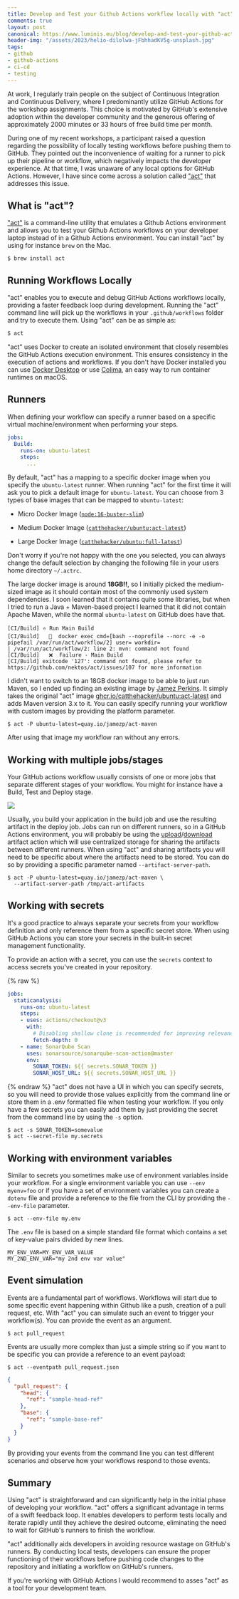 ```yaml
---
title: Develop and Test your Github Actions workflow locally with "act"
comments: true
layout: post
canonical: https://www.luminis.eu/blog/develop-and-test-your-github-actions-workflow-locally-with-act/
header-img: "/assets/2023/helio-dilolwa-jFbhhadKV5g-unsplash.jpg"
tags:
- github
- github-actions
- ci-cd
- testing
---
```


At work, I regularly train people on the subject of Continuous Integration and Continuous Delivery, where I predominantly utilize GitHub Actions for the workshop assignments. This choice is motivated by GitHub's extensive adoption within the developer community and the generous offering of approximately 2000 minutes or 33 hours of free build time per month.

During one of my recent workshops, a participant raised a question regarding the possibility of locally testing workflows before pushing them to GitHub. They pointed out the inconvenience of waiting for a runner to pick up their pipeline or workflow, which negatively impacts the developer experience. At that time, I was unaware of any local options for GitHub Actions. However, I have since come across a solution called ["act"](https://github.com/nektos/act) that addresses this issue.

## What is "act"?

["act"](https://github.com/nektos/act) is a command-line utility that emulates a Github Actions environment and allows you to test your Github Actions workflows on your developer laptop instead of in a Github Actions environment. You can install "act" by using for instance `brew` on the Mac.

```plaintext
$ brew install act
```

## Running Workflows Locally

"act" enables you to execute and debug GitHub Actions workflows locally, providing a faster feedback loop during development. Running the "act" command line will pick up the workflows in your `.github/workflows` folder and try to execute them. Using "act" can be as simple as:

```bash
$ act
```

"act" uses Docker to create an isolated environment that closely resembles the GitHub Actions execution environment. This ensures consistency in the execution of actions and workflows. If you don't have Docker installed you can use [Docker Desktop](https://www.docker.com/products/docker-desktop/) or use [Colima](https://github.com/abiosoft/colima), an easy way to run container runtimes on macOS.

## Runners

When defining your workflow can specify a runner based on a specific virtual machine/environment when performing your steps.

```yaml
jobs:
  Build:
    runs-on: ubuntu-latest
    steps:
      ...
```

By default, "act" has a mapping to a specific docker image when you specify the `ubuntu-latest` runner. When running "act" for the first time it will ask you to pick a default image for `ubuntu-latest`. You can choose from 3 types of base images that can be mapped to `ubuntu-latest`:

* Micro Docker Image ([`node:16-buster-slim`](https://hub.docker.com/_/buildpack-deps))
    
* Medium Docker Image ([`catthehacker/ubuntu:act-latest`](https://github.com/catthehacker/docker_images))
    
* Large Docker Image ([`catthehacker/ubuntu:full-latest`](https://github.com/catthehacker/docker_images))
    

Don't worry if you're not happy with the one you selected, you can always change the default selection by changing the following file in your users home directory `~/.actrc`.

The large docker image is around **18GB!!**, so I initially picked the medium-sized image as it should contain most of the commonly used system dependencies. I soon learned that it contains quite some libraries, but when I tried to run a Java + Maven-based project I learned that it did not contain Apache Maven, while the normal `ubuntu-latest` on GitHub does have that.

```plaintext
[CI/Build] ⭐ Run Main Build
[CI/Build]   🐳  docker exec cmd=[bash --noprofile --norc -e -o pipefail /var/run/act/workflow/2] user= workdir=
| /var/run/act/workflow/2: line 2: mvn: command not found
[CI/Build]   ❌  Failure - Main Build
[CI/Build] exitcode '127': command not found, please refer to https://github.com/nektos/act/issues/107 for more information
```

I didn't want to switch to an 18GB docker image to be able to just run Maven, so I ended up finding an existing image by [Jamez Perkins](https://github.com/jamezp). It simply takes the original "act" image [ghcr.io/catthehacker/ubuntu:act-latest](http://ghcr.io/catthehacker/ubuntu:act-latest) and adds Maven version 3.x to it. You can easily specify running your workflow with custom images by providing the platform parameter.

```plaintext
$ act -P ubuntu-latest=quay.io/jamezp/act-maven
```

After using that image my workflow ran without any errors.

## Working with multiple jobs/stages

Your GitHub actions workflow usually consists of one or more jobs that separate different stages of your workflow. You might for instance have a Build, Test and Deploy stage.

![](/assets/2023/ga-event-workflow.jpg)

Usually, you build your application in the build job and use the resulting artifact in the deploy job. Jobs can run on different runners, so in a GitHub Actions environment, you will probably be using the [upload](https://github.com/actions/upload-artifact)/[download](https://github.com/actions/download-artifact) artifact action which will use centralized storage for sharing the artifacts between different runners. When using "act" and sharing artifacts you will need to be specific about where the artifacts need to be stored. You can do so by providing a specific parameter named `--artifact-server-path`.

```plaintext
$ act -P ubuntu-latest=quay.io/jamezp/act-maven \
  --artifact-server-path /tmp/act-artifacts
```

## Working with secrets

It's a good practice to always separate your secrets from your workflow definition and only reference them from a specific secret store. When using GitHub Actions you can store your secrets in the built-in secret management functionality.

To provide an action with a secret, you can use the `secrets` context to access secrets you've created in your repository.

{% raw %}
```yaml
jobs:
  staticanalysis:
    runs-on: ubuntu-latest
    steps:
    - uses: actions/checkout@v3
      with:
        # Disabling shallow clone is recommended for improving relevancy of reporting
        fetch-depth: 0
    - name: SonarQube Scan
      uses: sonarsource/sonarqube-scan-action@master
      env:
        SONAR_TOKEN: ${{ secrets.SONAR_TOKEN }}
        SONAR_HOST_URL: ${{ secrets.SONAR_HOST_URL }}
```
{% endraw %}
"act" does not have a UI in which you can specify secrets, so you will need to provide those values explicitly from the command line or store them in a .env formatted file when testing your workflow. If you only have a few secrets you can easily add them by just providing the secret from the command line by using the `-s` option.

```plaintext
$ act -s SONAR_TOKEN=somevalue
$ act --secret-file my.secrets
```

## Working with environment variables

Similar to secrets you sometimes make use of environment variables inside your workflow. For a single environment variable you can use `--env myenv=foo` or if you have a set of environment variables you can create a `dotenv` file and provide a reference to the file from the CLI by providing the `--env-file` parameter.

```plaintext
$ act --env-file my.env
```

The `.env` file is based on a simple standard file format which contains a set of key-value pairs divided by new lines.

```plaintext
MY_ENV_VAR=MY_ENV_VAR_VALUE
MY_2ND_ENV_VAR="my 2nd env var value"
```

## Event simulation

Events are a fundamental part of workflows. Workflows will start due to some specific event happening within Github like a push, creation of a pull request, etc. With "act" you can simulate such an event to trigger your workflow(s). You can provide the event as an argument.

```plaintext
$ act pull_request
```

Events are usually more complex than just a simple string so if you want to be specific you can provide a reference to an event payload:

```plaintext
$ act --eventpath pull_request.json
```

```json
{
  "pull_request": {
    "head": {
      "ref": "sample-head-ref"
    },
    "base": {
      "ref": "sample-base-ref"
    }
  }
}
```

By providing your events from the command line you can test different scenarios and observe how your workflows respond to those events.

## Summary

Using "act" is straightforward and can significantly help in the initial phase of developing your workflow. "act" offers a significant advantage in terms of a swift feedback loop. It enables developers to perform tests locally and iterate rapidly until they achieve the desired outcome, eliminating the need to wait for GitHub's runners to finish the workflow.

"act" additionally aids developers in avoiding resource wastage on GitHub's runners. By conducting local tests, developers can ensure the proper functioning of their workflows before pushing code changes to the repository and initiating a workflow on GitHub's runners.

If you're working with GitHub Actions I would recommend to asses "act" as a tool for your development team.

